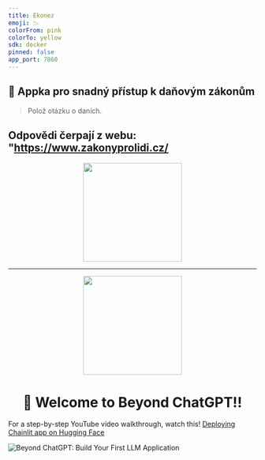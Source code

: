 ```yaml
---
title: Ekonez
emoji: 📉
colorFrom: pink
colorTo: yellow
sdk: docker
pinned: false
app_port: 7860
---
```


## 🤖 Appka pro snadný přístup k daňovým zákonům

> Polož otázku o daních.

##  Odpovědi čerpají z webu:   "https://www.zakonyprolidi.cz/

<p align = "center" draggable=”false” ><img src="https://github.com/katgaw/llm-app-repo/blob/main/image.jpg" 
     width="200px"
     height="auto"/>
</p>

---

<p align = "center" draggable=”false” ><img src="https://github.com/AI-Maker-Space/LLM-Dev-101/assets/37101144/d1343317-fa2f-41e1-8af1-1dbb18399719" 
     width="200px"
     height="auto"/>
</p>


## <h1 align="center" id="heading">:wave: Welcome to Beyond ChatGPT!!</h1>

For a step-by-step YouTube video walkthrough, watch this! [Deploying Chainlit app on Hugging Face](https://www.youtube.com/live/pRbbZcL0NMI?si=NAYhMZ_suAY84f06&t=2119)

![Beyond ChatGPT: Build Your First LLM Application](https://github.com/AI-Maker-Space/Beyond-ChatGPT/assets/48775140/cb7a74b8-28af-4d12-a008-8f5a51d47b4c)